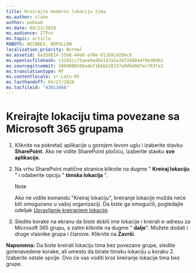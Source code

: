 ```yaml
---
title: Kreirajte modernu lokaciju tima
ms.author: clake
author: pebaum
ms.date: 04/21/2020
ms.audience: ITPro
ms.topic: article
ROBOTS: NOINDEX, NOFOLLOW
localization_priority: Normal
ms.assetid: ba35d814-55b8-44e6-a70e-011b91d2bbcb
ms.openlocfilehash: c3165ccf5aee9edbb147a5e34f2680a4f0ed04b1
ms.sourcegitcommit: 286000b588adef1bbbb28337a9d9e087ec783fa2
ms.translationtype: MT
ms.contentlocale: sr-Latn-RS
ms.lasthandoff: 04/27/2020
ms.locfileid: "43911666"
---
```

# <a name="create-an-microsoft-365-group-connected-team-site"></a>Kreirajte lokaciju tima povezane sa Microsoft 365 grupama

1. Kliknite na pokretač aplikacije u gornjem levom uglu i izaberite stavku **SharePoint**. Ako ne vidite SharePoint pločicu, izaberite stavku **sve aplikacije**.
    
2. Na vrhu SharePoint matične stranice kliknite na dugme " **Kreiraj lokaciju** " i odaberite opciju " **timska lokacija** ". 
    
    > [!NOTE]
    > Ako ne vidite komandu "Kreiraj lokaciju", kreiranje lokacije možda neće biti omogućeno u vašoj organizaciji. Da biste ga omogućili, pogledajte odeljak [Upravljanje kreiranjem lokacije](https://go.microsoft.com/fwlink/?linkid=2009644). 
  
3. Sledite korake na ekranu da biste dobili ime lokacije i kreirali e-adresu za Microsoft 365 grupu, a zatim kliknite na dugme " **dalje**". Možete dodati i druge vlasnike grupa i članove. Kliknite na **Završi**.
  
 **Napomena:** Da biste kreirali lokaciju tima bez povezane grupe, sledite gorenavedene korake, ali umesto da birate timsku lokaciju u koraku 2. Izaberite ostale opcije. Ovo će vas voditi kroz kreiranje lokacije tima bez grupe. 
    

